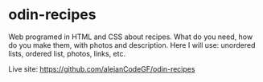 # odin-recipes
Web programed in HTML and CSS about recipes.
What do you need, how do you make them, with photos and description.
Here I will use: unordered lists, ordered list, photos, links, etc.

Live site: https://github.com/alejanCodeGF/odin-recipes